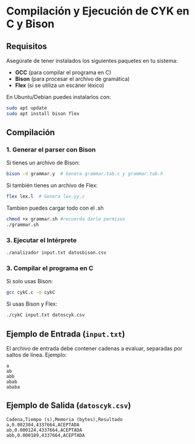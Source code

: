 # Compilación y Ejecución de CYK en C y Bison

## Requisitos

Asegúrate de tener instalados los siguientes paquetes en tu sistema:

- **GCC** (para compilar el programa en C)
- **Bison** (para procesar el archivo de gramática)
- **Flex** (si se utiliza un escáner léxico)

En Ubuntu/Debian puedes instalarlos con:
```bash
sudo apt update
sudo apt install bison flex
```

## Compilación

### 1. Generar el parser con Bison
Si tienes un archivo de Bison:
```bash
bison -d grammar.y  # Genera grammar.tab.c y grammar.tab.h
```

Si también tienes un archivo de Flex:
```bash
flex lex.l  # Genera lex.yy.c
```

Tambien puedes cargar todo con el .sh
```sh
chmod +x grammar.sh #recuerda darle permisos
./grammar.sh
```

### 3. Ejecutar el Intérprete  
```sh
./analizador input.txt datosbison.csv
```

### 3. Compilar el programa en C
Si solo usas Bison:
```bash
gcc cykC.c -o cykC
```

Si usas Bison y Flex:
```bash
./cykC input.txt datoscyk.csv
```


## Ejemplo de Entrada (`input.txt`)
El archivo de entrada debe contener cadenas a evaluar, separadas por saltos de línea. Ejemplo:
```
a
ab
abb
abab
ababa
```

## Ejemplo de Salida (`datoscyk.csv`)
```
Cadena,Tiempo (s),Memoria (bytes),Resultado
a,0.002304,4337664,ACEPTADA
ab,0.000124,4337664,ACEPTADA
abb,0.000109,4337664,ACEPTADA
```

